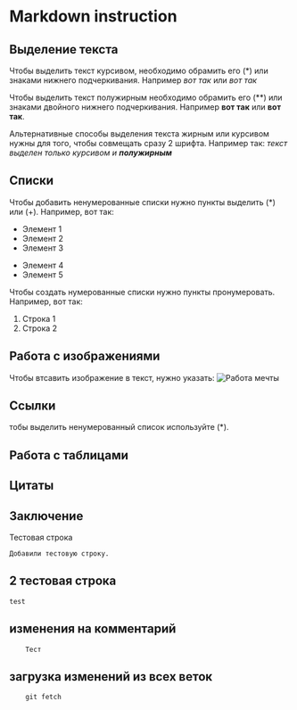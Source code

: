 # Markdown instruction

## Выделение текста

Чтобы выделить текст курсивом, необходимо обрамить его (*) или знаками нижнего подчеркивания. Например *вот так* или _вот так_

Чтобы выделить текст полужирным необходимо обрамить его (**) или знаками двойного нижнего подчеркивания. Например **вот так** или __вот так__.

Альтернативные способы выделения текста жирным или курсивом нужны для того, чтобы совмещать сразу 2 шрифта. Например так:
_текст выделен только курсивом и **полужирным**_

## Списки

Чтобы добавить ненумерованные списки нужно пункты выделить (*) или (+). Например, вот так:
* Элемент 1
* Элемент 2
* Элемент 3
+ Элемент 4
+ Элемент 5

Чтобы создать нумерованные списки нужно пункты пронумеровать. Например, вот так:
1. Строка 1
2. Строка 2

## Работа с изображениями

Чтобы втсавить изображение в текст, нужно указать: 
![Работа мечты](--6207310.jpeg)

## Ссылки

тобы выделить ненумерованный список используйте (*).

## Работа с таблицами

## Цитаты

## Заключение

Тестовая строка
```
Добавили тестовую строку.
```

## 2 тестовая строка

```
test
```

## изменения на комментарий

```
    Тест
```

## загрузка изменений из всех веток

```
    git fetch
```